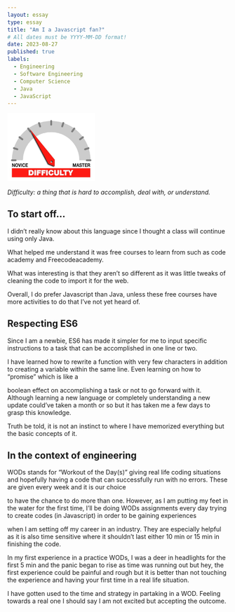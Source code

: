 ```yaml
---
layout: essay
type: essay
title: "Am I a Javascript fan?"
# All dates must be YYYY-MM-DD format!
date: 2023-08-27
published: true
labels:
  - Engineering
  - Software Engineering
  - Computer Science
  - Java
  - JavaScript
---
```


<img width="200px" class="rounded float-start pe-4" src="../img/difficulty/degree_difficulty.jpg">

*Difficulty: a thing that is hard to accomplish, deal with, or understand.*
## To start off...

I didn’t really know about this language since I thought a class will continue using only Java. 

What helped me understand it was free courses to learn from such as code academy and Freecodeacademy. 

What was interesting is that they aren’t so different as it was little tweaks of cleaning the code to import it for the web. 

Overall, I do prefer Javascript than Java, unless these free courses have more activities to do that I’ve not yet heard of. 


## Respecting ES6

Since I am a newbie, ES6 has made it simpler for me to input specific instructions to a task that can be accomplished in one line or two. 

I have learned how to rewrite a function with very few characters in addition to creating a variable within the same line. Even learning on how to “promise” which is like a

boolean effect on accomplishing a task or not to go forward with it. Although learning a new language or completely understanding a new update could’ve taken a month or so but it has taken me a few days to grasp this knowledge. 

Truth be told, it is not an instinct to where I have memorized everything but the basic concepts of it.

## In the context of engineering

WODs stands for “Workout of the Day(s)” giving real life coding situations and hopefully having a code that can successfully run with no errors. These are given every week and it is our choice 

to have the chance to do more than one. However, as I am putting my feet in the water for the first time, I’ll be doing WODs assignments every day trying to create codes (in Javascript) in order to be gaining experiences 

when I am setting off my career in an industry. They are especially helpful as it is also time sensitive where it shouldn’t last either 10 min or 15 min in finishing the code.

In my first experience in a practice WODs, I was a deer in headlights for the first 5 min and the panic began to rise as time was running out but hey, the first experience could be painful and rough but it is better than not touching the experience and having your first time in a real life situation. 

I have gotten used to the time and strategy in partaking in a WOD. Feeling towards a real one I should say I am not excited but accepting the outcome.
